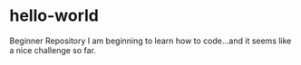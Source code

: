 # hello-world
Beginner Repository
I am beginning to learn how to code...and it seems like a nice challenge so far.
